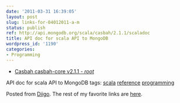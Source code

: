 ```yaml
---
date: '2011-03-31 16:39:05'
layout: post
slug: links-for-04012011-a-m
status: publish
ref: http://api.mongodb.org/scala/casbah/2.1.1/scaladoc
title: API doc for scala API to MongoDB
wordpress_id: '1190'
categories:
- Programming
---
```



  * [Casbah casbah-core v2.1.1 - _root_](http://api.mongodb.org/scala/casbah/2.1.1/scaladoc)


API doc for scala API to MongoDB
 tags:                      [scala](http://www.diigo.com/user/eobrain/scala)            [reference](http://www.diigo.com/user/eobrain/reference)            [programming](http://www.diigo.com/user/eobrain/programming)


Posted from [Diigo](http://www.diigo.com). The rest of my favorite links are [here](http://www.diigo.com/user/eobrain).
